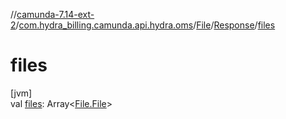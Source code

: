 //[camunda-7.14-ext-2](../../../../index.md)/[com.hydra_billing.camunda.api.hydra.oms](../../index.md)/[File](../index.md)/[Response](index.md)/[files](files.md)

# files

[jvm]\
val [files](files.md): Array<[File.File](../-file/index.md)>
